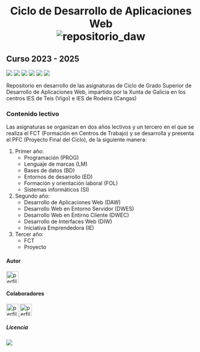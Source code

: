 <div>
  <h1 align="center">
    Ciclo de Desarrollo de Aplicaciones Web
    <br/>
        <img src="https://github.com/user-attachments/assets/653d74eb-3584-4b02-bf44-91b2c9ab7b01" alt="repositorio_daw"/>
    <br/>
  </h1>
  <h2 align="left">Curso 2023 - 2025</h2>
  <p align="left">
     <!--Badge de desarrollo-->
     <img src="https://img.shields.io/badge/status-en%20desarrollo-green">
  <!--Badge de issues-->
    <img src="https://img.shields.io/github/issues/MalditaCarlita/DAW"/>
  <!--Badge de licencia-->
    <img src="https://img.shields.io/github/license/MalditaCarlita/DAW"/>
  <!--Badge de contributors-->
    <img src="https://img.shields.io/github/contributors/MalditaCarlita/DAW"/>
  <!--Badge de seguidores-->
    <img src="https://img.shields.io/github/followers/MalditaCarlita"/>
  <!--Badge de forks-->
    <img src="https://img.shields.io/github/forks/MalditaCarlita/DAW"/>
  </p>
  <p>Repositorio en desarrollo de las asignaturas de Ciclo de Grado Superior de Desarrollo de Aplicaciones Web, impartido por la Xunta de Galicia en los centros IES de Teis (Vigo) e IES de Rodeira (Cangas)</p>
  <h3>Contenido lectivo</h3>
  <p>Las asignaturas se organizan en dos años lectivos y un tercero en el que se realiza el FCT (Formación en Centros de Trabajo) y se desarrolla y presenta el PFC (Proyecto Final del Ciclo), de la siguiente manera:</p>
  <p align="left">
    <ol>
      <li>Primer año:
        <ul>
          <li>Programación (PROG)</li>
          <li>Lenguaje de marcas (LM)</li>
          <li>Bases de datos (BD)</li>
          <li>Entornos de desarrollo (ED)</li>
          <li>Formación y orientación laboral (FOL)</li>
          <li>Sistemas informáticos (SI)</li>
        </ul>
      </li>
      <li>Segundo año:
        <ul>
          <li>Desarrollo de Aplicaciones Web (DAW)</li>
          <li>Desarrollo Web en Entorno Servidor (DWES)</li>
          <li>Desarrollo Web en Entirno Cliente (DWEC)</li>
          <li>Desarrollo de Interfaces Web (DIW)</li>
          <li>Iniciativa Emprendedora (IE)</li>
        </ul>
      </li>
      <li>Tercer año:
        <ul>
          <li>FCT</li>
          <li>Proyecto</li>
        </ul>
      </li>
    </ol>
  </p>
  <h4>Autor</h4>
  <a href="https://github.com/MalditaCarlita">
   <img src="https://avatars.githubusercontent.com/u/120684708?v=4" alt="perfil" height="32px" width="32px"/>
  </a>
  <h4>Colaboradores</h4>
  <a href="https://github.com/albino-babuino" style="textdecoration: none;">
   <img src="https://avatars.githubusercontent.com/u/63409815?v=4" alt="perfil" height="32px" width="32px"/>
  </a>
  <a href="https://github.com/christiaandelrio" style="textdecoration: none;">
   <img src="https://avatars.githubusercontent.com/u/60599988?v=4" alt="perfil" height="32px" width="32px"/>
  </a>
  <h5>Licencia</h5>
  <a href="http://creativecommons.org/licenses/by-nc-sa/4.0/">
   <img src="https://i.creativecommons.org/l/by-nc-sa/4.0/88x31.png"/>
  </a>
  
</div>

